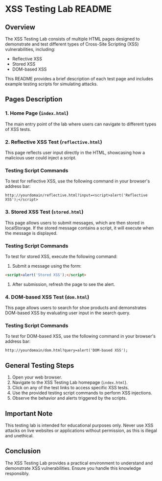 # XSS Testing Lab README

## Overview

The XSS Testing Lab consists of multiple HTML pages designed to demonstrate and test different types of Cross-Site Scripting (XSS) vulnerabilities, including:

- Reflective XSS
- Stored XSS
- DOM-based XSS

This README provides a brief description of each test page and includes example testing scripts for simulating attacks.

## Pages Description

### 1. Home Page (`index.html`)

The main entry point of the lab where users can navigate to different types of XSS tests.

### 2. Reflective XSS Test (`reflective.html`)

This page reflects user input directly in the HTML, showcasing how a malicious user could inject a script.

### Testing Script Commands

To test for reflective XSS, use the following command in your browser's address bar:

```
http://yourdomain/reflective.html?input=<script>alert('Reflective XSS');</script>
```

### 3. Stored XSS Test (`stored.html`)

This page allows users to submit messages, which are then stored in localStorage. If the stored message contains a script, it will execute when the message is displayed.

### Testing Script Commands

To test for stored XSS, execute the following command:

1. Submit a message using the form:

```html
<script>alert('Stored XSS');</script>
```

1. After submission, refresh the page to see the alert.

### 4. DOM-based XSS Test (`dom.html`)

This page allows users to search for shoe products and demonstrates DOM-based XSS by evaluating user input in the search query.

### Testing Script Commands

To test for DOM-based XSS, use the following command in your browser's address bar:

```
http://yourdomain/dom.html?query=alert('DOM-based XSS');
```

## General Testing Steps

1. Open your web browser.
2. Navigate to the XSS Testing Lab homepage (`index.html`).
3. Click on any of the test links to access specific XSS tests.
4. Use the provided testing script commands to perform XSS injections.
5. Observe the behavior and alerts triggered by the scripts.

## Important Note

This testing lab is intended for educational purposes only. Never use XSS attacks on live websites or applications without permission, as this is illegal and unethical.

## Conclusion

The XSS Testing Lab provides a practical environment to understand and demonstrate XSS vulnerabilities. Ensure you handle this knowledge responsibly.